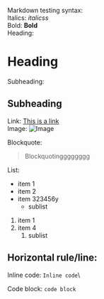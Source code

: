 Markdown testing syntax:\
Italics: _italicss_\
Bold: **Bold**\
Heading: 
# Heading
Subheading: 
## Subheading

Link: [This is a link](https://youtu.be/xvFZjo5PgG0?si=WVQUV_n_SxStKI9g)\
Image: ![Image]([[[http://url/a.png](https://media1.tenor.com/m/Oas_7V6NajEAAAAC/laugh-point.gif)https://media1.tenor.com/m/Oas_7V6NajEAAAAC/laugh-point.gif](https://pbs.twimg.com/media/F5uE_xNaQAA0G95.jpg)https://pbs.twimg.com/media/F5uE_xNaQAA0G95.jpg](https://i.pinimg.com/originals/c9/b0/d9/c9b0d92dea3fe67a2cc0c8d2c225a828.png)https://i.pinimg.com/originals/c9/b0/d9/c9b0d92dea3fe67a2cc0c8d2c225a828.png)

Blockquote:
> Blockquotingggggggg

List:
- item 1
- item 2
- item 323456y
  - sublist
 
1. item 1
2. item 4
    1. sublist

Horizontal rule/line:
---
Inline code: `Inline code`\

Code block:
```code block```
